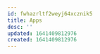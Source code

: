 ```yaml
---
id: fwhazrltf2weyj64xcznik5
title: Apps
desc: ''
updated: 1641409812976
created: 1641409812976
---
```




